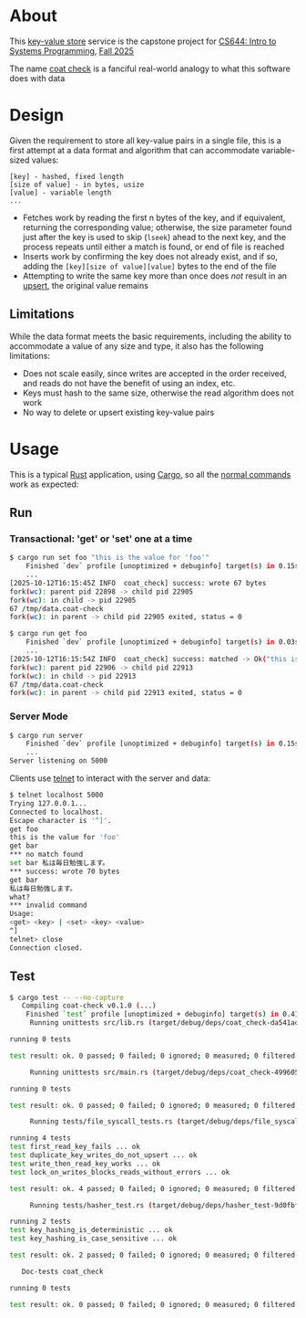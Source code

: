 # About

This [key-value store](https://en.wikipedia.org/wiki/Key%E2%80%93value_database) service is the capstone project for [CS644: Intro to Systems Programming](https://iafisher.com/cs644), [Fall 2025](https://iafisher.com/cs644/fall2025)

The name [coat check](https://dictionary.cambridge.org/example/english/coat-check) is a fanciful real-world analogy to what this software does with data

# Design

Given the requirement to store all key-value pairs in a single file, this is a first attempt at a data format and algorithm that can accommodate variable-sized values:

```
[key] - hashed, fixed length
[size of value] - in bytes, usize
[value] - variable length
...
```

- Fetches work by reading the first n bytes of the key, and if equivalent, returning the corresponding value; otherwise, the size parameter found just after the key is used to skip (`lseek`) ahead to the next key, and the process repeats until either a match is found, or end of file is reached
- Inserts work by confirming the key does not already exist, and if so, adding the `[key][size of value][value]` bytes to the end of the file
- Attempting to write the same key more than once does *not* result in an [upsert](https://en.wikipedia.org/wiki/Merge_%28SQL%29), the original value remains

## Limitations

While the data format meets the basic requirements, including the ability to accommodate a value of any size and type, it also has the following limitations:

- Does not scale easily, since writes are accepted in the order received, and reads do not have the benefit of using an index, etc.
- Keys must hash to the same size, otherwise the read algorithm does not work
- No way to delete or upsert existing key-value pairs

# Usage

This is a typical [Rust](https://www.rust-lang.org/) application, using [Cargo](https://doc.rust-lang.org/cargo/index.html), so all the [normal commands](https://doc.rust-lang.org/cargo/commands/index.html) work as expected:

## Run

### Transactional: 'get' or 'set' one at a time

```sh
$ cargo run set foo "this is the value for 'foo'"
    Finished `dev` profile [unoptimized + debuginfo] target(s) in 0.15s
    ...
[2025-10-12T16:15:45Z INFO  coat_check] success: wrote 67 bytes
fork(wc): parent pid 22898 -> child pid 22905
fork(wc): in child -> pid 22905
67 /tmp/data.coat-check
fork(wc): in parent -> child pid 22905 exited, status = 0
```

```sh
$ cargo run get foo
    Finished `dev` profile [unoptimized + debuginfo] target(s) in 0.03s
    ...
[2025-10-12T16:15:54Z INFO  coat_check] success: matched -> Ok("this is the value for 'foo'")
fork(wc): parent pid 22906 -> child pid 22913
fork(wc): in child -> pid 22913
67 /tmp/data.coat-check
fork(wc): in parent -> child pid 22913 exited, status = 0
```

### Server Mode

```sh
$ cargo run server
    Finished `dev` profile [unoptimized + debuginfo] target(s) in 0.15s
    ...
Server listening on 5000
```

Clients use [telnet]() to interact with the server and data:

```sh
$ telnet localhost 5000
Trying 127.0.0.1...
Connected to localhost.
Escape character is '^]'.
get foo
this is the value for 'foo'
get bar
*** no match found
set bar 私は毎日勉強します。
*** success: wrote 70 bytes
get bar
私は毎日勉強します。
what?
*** invalid command
Usage:
<get> <key> | <set> <key> <value>
^]
telnet> close
Connection closed.
```

## Test
```sh
$ cargo test -- --no-capture
   Compiling coat-check v0.1.0 (...)
    Finished `test` profile [unoptimized + debuginfo] target(s) in 0.41s
     Running unittests src/lib.rs (target/debug/deps/coat_check-da541ad98bad8f52)

running 0 tests

test result: ok. 0 passed; 0 failed; 0 ignored; 0 measured; 0 filtered out; finished in 0.00s

     Running unittests src/main.rs (target/debug/deps/coat_check-49960524fe20ac81)

running 0 tests

test result: ok. 0 passed; 0 failed; 0 ignored; 0 measured; 0 filtered out; finished in 0.00s

     Running tests/file_syscall_tests.rs (target/debug/deps/file_syscall_tests-fccbd6767bc74354)

running 4 tests
test first_read_key_fails ... ok
test duplicate_key_writes_do_not_upsert ... ok
test write_then_read_key_works ... ok
test lock_on_writes_blocks_reads_without_errors ... ok

test result: ok. 4 passed; 0 failed; 0 ignored; 0 measured; 0 filtered out; finished in 1.11s

     Running tests/hasher_test.rs (target/debug/deps/hasher_test-9d0fbf42de0cbf4c)

running 2 tests
test key_hashing_is_deterministic ... ok
test key_hashing_is_case_sensitive ... ok

test result: ok. 2 passed; 0 failed; 0 ignored; 0 measured; 0 filtered out; finished in 0.00s

   Doc-tests coat_check

running 0 tests

test result: ok. 0 passed; 0 failed; 0 ignored; 0 measured; 0 filtered out; finished in 0.00s
```
